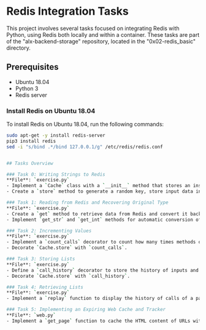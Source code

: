 # Redis Integration Tasks

This project involves several tasks focused on integrating Redis with Python, using Redis both locally and within a container. These tasks are part of the "alx-backend-storage" repository, located in the "0x02-redis_basic" directory.

## Prerequisites

- Ubuntu 18.04
- Python 3
- Redis server

### Install Redis on Ubuntu 18.04

To install Redis on Ubuntu 18.04, run the following commands:

```bash
sudo apt-get -y install redis-server
pip3 install redis
sed -i "s/bind .*/bind 127.0.0.1/g" /etc/redis/redis.conf


## Tasks Overview

### Task 0: Writing Strings to Redis
**File**: `exercise.py`
- Implement a `Cache` class with a `__init__` method that stores an instance of the Redis client as a private variable `_redis` and flushes the instance using `flushdb`.
- Create a `store` method to generate a random key, store input data in Redis using this key, and return the key.

### Task 1: Reading from Redis and Recovering Original Type
**File**: `exercise.py`
- Create a `get` method to retrieve data from Redis and convert it back to the desired format.
- Implement `get_str` and `get_int` methods for automatic conversion of the retrieved data into strings or integers.

### Task 2: Incrementing Values
**File**: `exercise.py`
- Implement a `count_calls` decorator to count how many times methods of the `Cache` class are called.
- Decorate `Cache.store` with `count_calls`.

### Task 3: Storing Lists
**File**: `exercise.py`
- Define a `call_history` decorator to store the history of inputs and outputs for a function in Redis.
- Decorate `Cache.store` with `call_history`.

### Task 4: Retrieving Lists
**File**: `exercise.py`
- Implement a `replay` function to display the history of calls of a particular function.

### Task 5: Implementing an Expiring Web Cache and Tracker
**File**: `web.py`
- Implement a `get_page` function to cache the HTML content of URLs with an expiration time of 10 seconds and track the number of times a URL was accessed.
